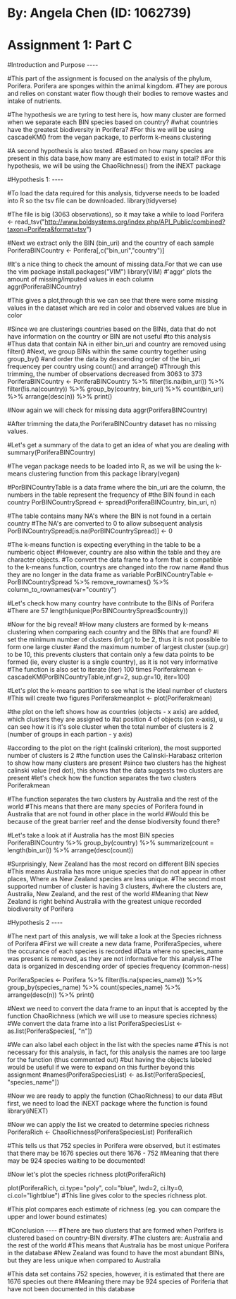# By: Angela Chen (ID: 1062739)
# Assignment 1: Part C

#Introduction and Purpose ----

#This part of the assignment is focused on the analysis of the phylum, Porifera. Porifera are sponges within the animal kingdom. 
#They are porous and relies on constant water flow though their bodies to remove wastes and intake of nutrients.

#The hypothesis we are tyring to test here is, how many cluster are formed when we separate each BIN species based on country?
#what countries have the greatest biodiversity in Porifera?
#For this we will be using cascadeKM() from the vegan package, to perform k-means clustering

#A second hypothesis is also tested.
#Based on how many species are present in this data base,how many are estimated to exist in total?
#For this hypothesis, we will be using the ChaoRichness() from the iNEXT package

#Hypothesis 1: ----

#To load the data required for this analysis, tidyverse needs to be loaded into R so the tsv file can be downloaded. 
library(tidyverse)

#The file is big (3063 observations), so it may take a while to load
Porifera <- read_tsv("http://www.boldsystems.org/index.php/API_Public/combined?taxon=Porifera&format=tsv")

#Next we extract only the BIN (bin_uri) and the country of each sample
PoriferaBINCountry <- Porifera[,c("bin_uri","country")]

#It's a nice thing to  check the amount of missing data.For that we can use the vim package
install.packages("VIM")
library(VIM)
#'aggr' plots the amount of missing/imputed values in each column
aggr(PoriferaBINCountry)

#This gives a plot,through this we can see that there were some missing values in the dataset which are red in color and observed values are blue in color

#Since we are clusterings countries based on the BINs, data that do not have information on the country or BIN are not useful
#to this analysis
#Thus data that contain NA in either bin_uri and country are removed using filter()
#Next, we group BINs within the same country together using group_by()
#and order the data by descending order of the bin_uri frequencey per country using count() and arrange()
#Through this trimming, the number of observations decreased from 3063 to 373
PoriferaBINCountry <- PoriferaBINCountry %>%
  filter(!is.na(bin_uri)) %>%
  filter(!is.na(country)) %>%
  group_by(country, bin_uri) %>%
  count(bin_uri) %>%
  arrange(desc(n)) %>%
  print()
  
#Now again we will check for missing data
aggr(PoriferaBINCountry)

#After trimming the data,the PoriferaBINCountry dataset has no missing values.

#Let's get a summary of the data to get an idea of what you are dealing with
summary(PoriferaBINCountry)

#The vegan package needs to be loaded into R, as we will be using the k-means clustering function from this package
library(vegan)

#PorBINCountryTable is a data frame where the bin_uri are the column, the numbers in the table represent the frequency of 
#the BIN found in each country
PorBINCountrySpread <- spread(PoriferaBINCountry, bin_uri, n)

#The table contains many NA's where the BIN is not found in a certain country
#The NA's are converted to 0 to allow subsequent analysis
PorBINCountrySpread[is.na(PorBINCountrySpread)] <- 0

#The k-means function is expecting everything in the table to be a numberic object
#However, country are also within the table and they are character objects.
#To convert the data frame to a form that is compatible to the k-means function, countrys are changed into the row name
#and thus they are no longer in the data frame as variable
PorBINCountryTable <- PorBINCountrySpread %>%
  remove_rownames() %>%
  column_to_rownames(var="country")

#Let's check how many country have contribute to the BINs of Porifera
#There are 57
length(unique(PorBINCountrySpread$country))

#Now for the big reveal!
#How many clusters are formed by k-means clustering when comparing each country and the BINs that are found?
#I set the minimum number of clusters (inf.gr) to be 2, thus it is not possible to form one large cluster
#and the maximum number of largest cluster (sup.gr) to be 10, this prevents clusters that contain only a few data points to be formed (ie, every cluster is a single country), as it is not very informative
#The function is also set to iterate (iter) 100 times
Poriferakmean <- cascadeKM(PorBINCountryTable,inf.gr=2, sup.gr=10, iter=100)


#Let's plot the k-means partition to see what is the ideal number of clusters
#This will create two figures
Poriferakmeanplot <- plot(Poriferakmean)

#the plot on the left shows how as countries (objects - x axis) are added, which clusters they are assigned to
#at position 4 of objects (on x-axis), u can see how it is it's sole cluster when the total number of clusters is 2 (number of groups in each partion - y axis)

#according to the plot on the right (calinski criterion), the most supported number of clusters is 2 
#the function uses the Calinski-Harabasz criterion to show how many clusters are present
#since two clusters has the highest calinski value (red dot), this shows that the data suggests two clusters are present
#let's check how the function separates the two clusters
Poriferakmean

#The function separates the two clusters by Australia and the rest of the world
#This means that there are many species of Porifera found in Australia that are not found in other place in the world
#Would this be because of the great barrier reef and the dense biodiversity found there?


#Let's take a look at if Australia has the most BIN species
PoriferaBINCountry %>%
  group_by(country) %>%
  summarize(count = length(bin_uri)) %>%
  arrange(desc(count))

#Surprisingly, New Zealand has the most record on different BIN species
#This means Australia has more unique species that do not appear in other places, Where as New Zealand species are less unique.
#The second most supported number of cluster is having 3 clusters,
#where the clusters are, Australia, New Zealand, and the rest of the world
#Meaning that New Zealand is right behind Australia with the greatest unique recorded biodiversity of Porifera

#Hypothesis 2 ----

#The next part of this analysis, we will take a look at the Species richness of Porifera
#First we will create a new data frame, PoriferaSpecies, where the occurance of each species is recorded
#Data where no species_name was present is removed, as they are not informative for this analysis
#The data is organized in descending order of species frequency (common-ness)
  
PoriferaSpecies <- Porifera %>%
  filter(!is.na(species_name)) %>%
  group_by(species_name) %>%
  count(species_name) %>%
  arrange(desc(n)) %>%
  print()

#Next we need to convert the data frame to an input that is accepted by the function ChaoRichness (which we will use to measure species richness)
#We convert the data frame into a list 
PoriferaSpeciesList <- as.list(PoriferaSpecies[, "n"])

#We can also label each object in the list with the species name
#This is not necessary for this analysis, in fact, for this analysis the names are too large for the function (thus commented out)
#but having the objects labeled would be useful if we were to expand on this further beyond this assignment
#names(PoriferaSpeciesList) <- as.list(PoriferaSpecies[, "species_name"])

#Now we are ready to apply the function (ChaoRichness) to our data
#But first, we need to load the iNEXT package where the function is found
library(iNEXT)

#Now we can apply the list we created to determine species richness
PoriferaRich <- ChaoRichness(PoriferaSpeciesList)
PoriferaRich

#This tells us that 752 species in Porifera were observed, but it estimates that there may be 1676 species out there
1676 - 752
#Meaning that there may be 924 species waiting to be documented!

#Now let's plot the species richness
plot(PoriferaRich)

plot(PoriferaRich, ci.type="poly", col="blue", lwd=2, ci.lty=0, ci.col="lightblue")
#This line gives color to the species richness plot.

#This plot compares each estimate of richness (eg. you can compare the upper and lower bound estimates)


#Conclusion ----
#There are two clusters that are formed when Porifera is clustered based on country-BIN diversity.
#The clusters are: Australia and the rest of the world
#This means that Australia has be most unique Porifera in the database
#New Zealand was found to have the most abundant BINs, but they are less unique when compared to Australia

#This data set contains 752 species, however, it is estimated that there are 1676 species out there
#Meaning there may be 924 species of Poriferia that have not been documented in this database
